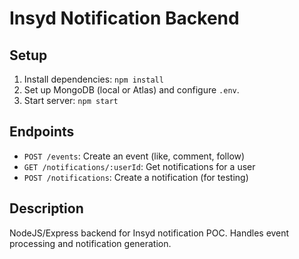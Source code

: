 # Insyd Notification Backend

## Setup
1. Install dependencies: `npm install`
2. Set up MongoDB (local or Atlas) and configure `.env`.
3. Start server: `npm start`

## Endpoints
- `POST /events`: Create an event (like, comment, follow)
- `GET /notifications/:userId`: Get notifications for a user
- `POST /notifications`: Create a notification (for testing)

## Description
NodeJS/Express backend for Insyd notification POC. Handles event processing and notification generation.
